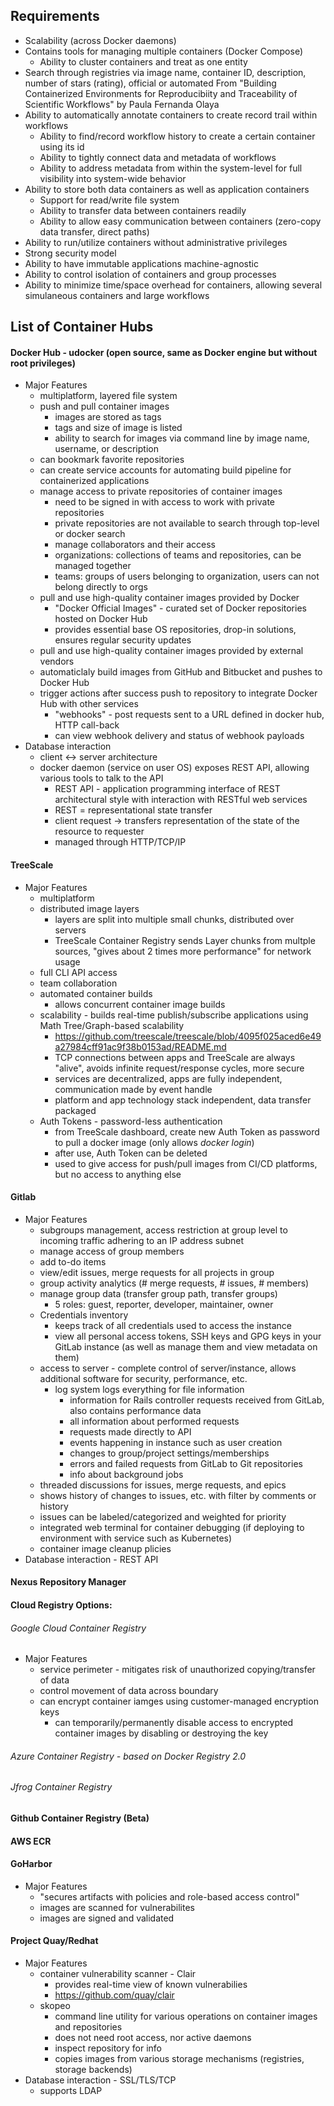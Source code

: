 ## Requirements
* Scalability (across Docker daemons)
* Contains tools for managing multiple containers (Docker Compose)
    * Ability to cluster containers and treat as one entity
* Search through registries via image name, container ID, description, number of stars (rating), official or automated
From "Building Containerized Environments for Reproducibiity and Traceability of Scientific Workflows" by Paula Fernanda Olaya
* Ability to automatically annotate containers to create record trail within workflows
    * Ability to find/record workflow history to create a certain container using its id
    * Ability to tightly connect data and metadata of workflows
    * Ability to address metadata from within the system-level for full visibility into system-wide behavior
* Ability to store both data containers as well as application containers
    * Support for read/write file system
    * Ability to transfer data between containers readily
    * Ability to allow easy communication between containers (zero-copy data transfer, direct paths)
* Ability to run/utilize containers without administrative privileges
* Strong security model
* Ability to have immutable applications machine-agnostic
* Ability to control isolation of containers and group processes
* Ability to minimize time/space overhead for containers, allowing several simulaneous containers and large workflows

## List of Container Hubs
#### Docker Hub - udocker (open source, same as Docker engine but without root privileges)
* Major Features
    * multiplatform, layered file system
    * push and pull container images
        * images are stored as tags
        * tags and size of image is listed
        * ability to search for images via command line by image name, username, or description
    * can bookmark favorite repositories
    * can create service accounts for automating build pipeline for containerized applications
    * manage access to private repositories of container images
        * need to be signed in with access to work with private repositories
        * private repositories are not available to search through top-level or docker search
        * manage collaborators and their access
        * organizations: collections of teams and repositories, can be managed together
        * teams: groups of users belonging to organization, users can not belong directly to orgs
    * pull and use high-quality container images provided by Docker
        * "Docker Official Images" - curated set of Docker repositories hosted on Docker Hub
        * provides essential base OS repositories, drop-in solutions, ensures regular security updates
    * pull and use high-quality container images provided by external vendors
    * automaticlaly build images from GitHub and Bitbucket and pushes to Docker Hub
    * trigger actions after success push to repository to integrate Docker Hub with other services
        * "webhooks" - post requests sent to a URL defined in docker hub, HTTP call-back
        * can view webhook delivery and status of webhook payloads
* Database interaction
    * client <-> server architecture
    * docker daemon (service on user OS) exposes REST API, allowing various tools to talk to the API
        * REST API - application programming interface of REST architectural style with interaction with RESTful web services
        * REST = representational state transfer
        * client request -> transfers representation of the state of the resource to requester
        * managed through HTTP/TCP/IP
#### TreeScale
* Major Features
    * multiplatform 
    * distributed image layers
        * layers are split into multiple small chunks, distributed over servers
        * TreeScale Container Registry sends Layer chunks from multple sources, "gives about 2 times more performance" for network usage
    * full CLI API access
    * team collaboration
    * automated container builds
        * allows concurrent container image builds 
    * scalability - builds real-time publish/subscribe applications using Math Tree/Graph-based scalability
        * https://github.com/treescale/treescale/blob/4095f025aced6e49a27984cff91ac9f38b0153ad/README.md
        * TCP connections between apps and TreeScale are always "alive", avoids infinite request/response cycles, more secure
        * services are decentralized, apps are fully independent, communication made by event handle
        * platform and app technology stack independent, data transfer packaged 
    * Auth Tokens - password-less authentication
        * from TreeScale dashboard, create new Auth Token as password to pull a docker image (only allows *docker login*)
        * after use, Auth Token can be deleted
        * used to give access for push/pull images from CI/CD platforms, but no access to anything else
#### Gitlab
* Major Features
    * subgroups management, access restriction at group level to incoming traffic adhering to an IP address subnet
    * manage access of group members
    * add to-do items
    * view/edit issues, merge requests for all projects in group
    * group activity analytics (# merge requests, # issues, # members)
    * manage group data (transfer group path, transfer groups) 
        * 5 roles: guest, reporter, developer, maintainer, owner
    * Credentials inventory
         * keeps track of all credentials used to access the instance
         * view all personal access tokens, SSH keys and GPG keys in your GitLab instance (as well as manage them and view metadata on them) 
    * access to server - complete control of server/instance, allows additional software for security, performance, etc.
        * log system logs everything for file information
            * information for Rails controller requests received from GitLab, also contains performance data
            * all information about performed requests
            * requests made directly to API
            * events happening in instance such as user creation
            * changes to group/project settings/memberships
            * errors and failed requests from GitLab to Git repositories
            * info about background jobs
    * threaded discussions for issues, merge requests, and epics
    * shows history of changes to issues, etc. with filter by comments or history
    * issues can be labeled/categorized and weighted for priority
    * integrated web terminal for container debugging (if deploying to environment with service such as Kubernetes)
    * container image cleanup plicies
* Database interaction - REST API
#### Nexus Repository Manager
#### Cloud Registry Options:
 ###### Google Cloud Container Registry
 * Major Features
     * service perimeter - mitigates risk of unauthorized copying/transfer of data
     * control movement of data across boundary 
     * can encrypt container iamges using customer-managed encryption keys
         * can temporarily/permanently disable access to encrypted container images by disabling or destroying the key 
 ###### Azure Container Registry - based on Docker Registry 2.0
###### Jfrog Container Registry
#### Github Container Registry (Beta)
#### AWS ECR
#### GoHarbor
* Major Features
    * "secures artifacts with policies and role-based access control"
    * images are scanned for vulnerabilites
    * images are signed and validated
#### Project Quay/Redhat
* Major Features
    * container vulnerability scanner - Clair
         * provides real-time view of known vulnerabilies
         * https://github.com/quay/clair
    * skopeo
         * command line utility for various operations on container images and repositories
         * does not need root access, nor active daemons  
         * inspect repository for info
         * copies images from various storage mechanisms (registries, storage backends)
* Database interaction - SSL/TLS/TCP
    * supports LDAP 

